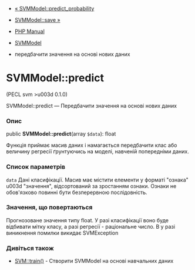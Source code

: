 - [« SVMModel::predict_probability](svmmodel.predict-probability.md)
- [SVMModel::save »](svmmodel.save.md)

- [PHP Manual](index.md)
- [SVMModel](class.svmmodel.md)
- передбачити значення на основі нових даних

# SVMModel::predict

(PECL svm \>u003d 0.1.0)

SVMModel::predict — Передбачити значення на основі нових даних

### Опис

public **SVMModel::predict**(array `$data`): float

Функція приймає масив даних і намагається передбачити клас або
величину регресії ґрунтуючись на моделі, навченій попередніми
даних.

### Список параметрів

`data`
Дані класифікації. Масив має містити елементи у форматі
"ознака" u003d "значення", відсортований за зростанням ознаки.
Ознаки не обов'язково повинні бути безперервною
послідовність.

### Значення, що повертаються

Прогнозоване значення типу float. У разі класифікації воно буде
відбивати мітку класу, а разі регресії - раціональне число. В
у разі виникнення помилки викидає SVMException

### Дивіться також

- [SVM::train()](svm.train.md) - Створити SVMModel на основі
навчальних даних
